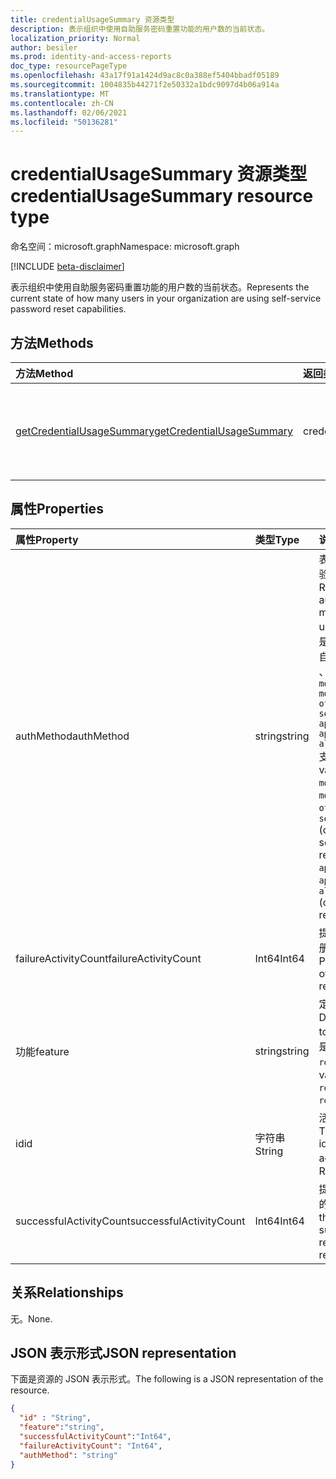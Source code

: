 ```yaml
---
title: credentialUsageSummary 资源类型
description: 表示组织中使用自助服务密码重置功能的用户数的当前状态。
localization_priority: Normal
author: besiler
ms.prod: identity-and-access-reports
doc_type: resourcePageType
ms.openlocfilehash: 43a17f91a1424d9ac8c0a388ef5404bbadf05189
ms.sourcegitcommit: 1004835b44271f2e50332a1bdc9097d4b06a914a
ms.translationtype: MT
ms.contentlocale: zh-CN
ms.lasthandoff: 02/06/2021
ms.locfileid: "50136281"
---
```

# <a name="credentialusagesummary-resource-type"></a><span data-ttu-id="a1445-103">credentialUsageSummary 资源类型</span><span class="sxs-lookup"><span data-stu-id="a1445-103">credentialUsageSummary resource type</span></span>

<span data-ttu-id="a1445-104">命名空间：microsoft.graph</span><span class="sxs-lookup"><span data-stu-id="a1445-104">Namespace: microsoft.graph</span></span>

[!INCLUDE [beta-disclaimer](../../includes/beta-disclaimer.md)]

<span data-ttu-id="a1445-105">表示组织中使用自助服务密码重置功能的用户数的当前状态。</span><span class="sxs-lookup"><span data-stu-id="a1445-105">Represents the current state of how many users in your organization are using self-service password reset capabilities.</span></span>

## <a name="methods"></a><span data-ttu-id="a1445-106">方法</span><span class="sxs-lookup"><span data-stu-id="a1445-106">Methods</span></span>

| <span data-ttu-id="a1445-107">方法</span><span class="sxs-lookup"><span data-stu-id="a1445-107">Method</span></span>       | <span data-ttu-id="a1445-108">返回类型</span><span class="sxs-lookup"><span data-stu-id="a1445-108">Return Type</span></span> | <span data-ttu-id="a1445-109">说明</span><span class="sxs-lookup"><span data-stu-id="a1445-109">Description</span></span> |
|:-------------|:------------|:------------|
| [<span data-ttu-id="a1445-110">getCredentialUsageSummary</span><span class="sxs-lookup"><span data-stu-id="a1445-110">getCredentialUsageSummary</span></span>](../api/reportroot-getcredentialusagesummary.md) | <span data-ttu-id="a1445-111">credentialUsageSummary</span><span class="sxs-lookup"><span data-stu-id="a1445-111">credentialUsageSummary</span></span> | <span data-ttu-id="a1445-112">读取 credentialUsageSummary 对象的属性和关系。</span><span class="sxs-lookup"><span data-stu-id="a1445-112">Read properties and relationships of a credentialUsageSummary object.</span></span> |

## <a name="properties"></a><span data-ttu-id="a1445-113">属性</span><span class="sxs-lookup"><span data-stu-id="a1445-113">Properties</span></span>

| <span data-ttu-id="a1445-114">属性</span><span class="sxs-lookup"><span data-stu-id="a1445-114">Property</span></span>     | <span data-ttu-id="a1445-115">类型</span><span class="sxs-lookup"><span data-stu-id="a1445-115">Type</span></span>        | <span data-ttu-id="a1445-116">说明</span><span class="sxs-lookup"><span data-stu-id="a1445-116">Description</span></span> |
|:-------------|:------------|:------------|
| <span data-ttu-id="a1445-117">authMethod</span><span class="sxs-lookup"><span data-stu-id="a1445-117">authMethod</span></span> | <span data-ttu-id="a1445-118">string</span><span class="sxs-lookup"><span data-stu-id="a1445-118">string</span></span> | <span data-ttu-id="a1445-119">表示用户使用的身份验证方法。</span><span class="sxs-lookup"><span data-stu-id="a1445-119">Represents the authentication method that the user used.</span></span> <span data-ttu-id="a1445-120">可能的值是： ， ， ， (仅用于自助服务密码重置) 、 、 和 (仅 `email` `mobileSMS` `mobileCall` `officePhone` `securityQuestion` `appNotification` `appCode`  `alternateMobileCall` 支持注册) 。</span><span class="sxs-lookup"><span data-stu-id="a1445-120">Possible values are: `email`, `mobileSMS`, `mobileCall`, `officePhone`, `securityQuestion` (only used for self-service password reset), `appNotification`, `appCode`, and  `alternateMobileCall` (only supported for registration).</span></span> |
| <span data-ttu-id="a1445-121">failureActivityCount</span><span class="sxs-lookup"><span data-stu-id="a1445-121">failureActivityCount</span></span> | <span data-ttu-id="a1445-122">Int64</span><span class="sxs-lookup"><span data-stu-id="a1445-122">Int64</span></span> | <span data-ttu-id="a1445-123">提供失败的重置或注册数据计数。</span><span class="sxs-lookup"><span data-stu-id="a1445-123">Provides the count of failed resets or registration data.</span></span> |
| <span data-ttu-id="a1445-124">功能</span><span class="sxs-lookup"><span data-stu-id="a1445-124">feature</span></span> | <span data-ttu-id="a1445-125">string</span><span class="sxs-lookup"><span data-stu-id="a1445-125">string</span></span> | <span data-ttu-id="a1445-126">定义要报告的功能。</span><span class="sxs-lookup"><span data-stu-id="a1445-126">Defines the feature to report.</span></span> <span data-ttu-id="a1445-127">可能的值是： `registration` 和 `reset` 。</span><span class="sxs-lookup"><span data-stu-id="a1445-127">Possible values are: `registration` and `reset`.</span></span> |
| <span data-ttu-id="a1445-128">id</span><span class="sxs-lookup"><span data-stu-id="a1445-128">id</span></span> | <span data-ttu-id="a1445-129">字符串</span><span class="sxs-lookup"><span data-stu-id="a1445-129">String</span></span> | <span data-ttu-id="a1445-130">活动的唯一标识符。</span><span class="sxs-lookup"><span data-stu-id="a1445-130">The unique identifier for the activity.</span></span> <span data-ttu-id="a1445-131">只读。</span><span class="sxs-lookup"><span data-stu-id="a1445-131">Read-only.</span></span> |
| <span data-ttu-id="a1445-132">successfulActivityCount</span><span class="sxs-lookup"><span data-stu-id="a1445-132">successfulActivityCount</span></span> | <span data-ttu-id="a1445-133">Int64</span><span class="sxs-lookup"><span data-stu-id="a1445-133">Int64</span></span> | <span data-ttu-id="a1445-134">提供成功注册或重置的计数。</span><span class="sxs-lookup"><span data-stu-id="a1445-134">Provides the count of successful registrations or resets.</span></span> |

## <a name="relationships"></a><span data-ttu-id="a1445-135">关系</span><span class="sxs-lookup"><span data-stu-id="a1445-135">Relationships</span></span>

<span data-ttu-id="a1445-136">无。</span><span class="sxs-lookup"><span data-stu-id="a1445-136">None.</span></span>

## <a name="json-representation"></a><span data-ttu-id="a1445-137">JSON 表示形式</span><span class="sxs-lookup"><span data-stu-id="a1445-137">JSON representation</span></span>

<span data-ttu-id="a1445-138">下面是资源的 JSON 表示形式。</span><span class="sxs-lookup"><span data-stu-id="a1445-138">The following is a JSON representation of the resource.</span></span>

<!-- {
  "blockType": "resource",
  "optionalProperties": [

  ],
  "@odata.type": "microsoft.graph.credentialUsageSummary",
  "baseType": "",
  "keyProperty": "id"
}-->

```json
{
  "id" : "String",
  "feature":"string",
  "successfulActivityCount":"Int64",
  "failureActivityCount": "Int64",
  "authMethod": "string"
}
```

<!-- uuid: 16cd6b66-4b1a-43a1-adaf-3a886856ed98
2019-02-04 14:57:30 UTC -->
<!-- {
  "type": "#page.annotation",
  "description": "credentialUsageSummary resource",
  "keywords": "",
  "section": "documentation",
  "tocPath": ""
}-->

